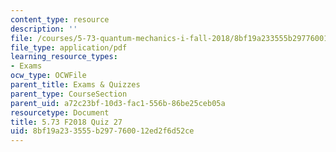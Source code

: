 ```yaml
---
content_type: resource
description: ''
file: /courses/5-73-quantum-mechanics-i-fall-2018/8bf19a233555b297760012ed2f6d52ce_MIT5_73F18_quiz27.pdf
file_type: application/pdf
learning_resource_types:
- Exams
ocw_type: OCWFile
parent_title: Exams & Quizzes
parent_type: CourseSection
parent_uid: a72c23bf-10d3-fac1-556b-86be25ceb05a
resourcetype: Document
title: 5.73 F2018 Quiz 27
uid: 8bf19a23-3555-b297-7600-12ed2f6d52ce
---
```

